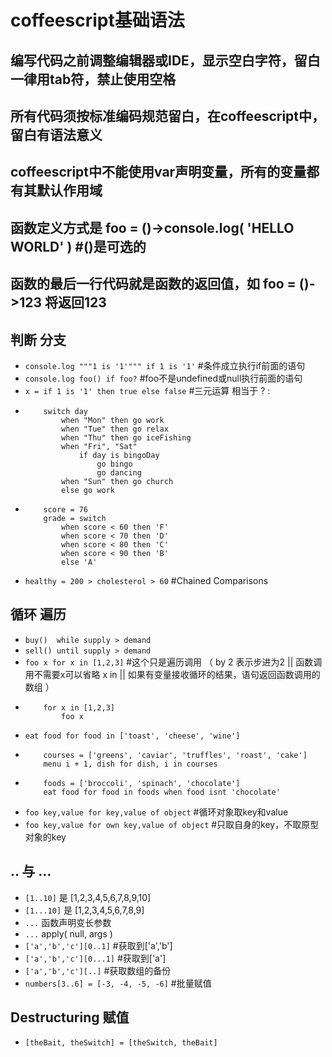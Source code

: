 # coffeescript基础语法

## 编写代码之前调整编辑器或IDE，显示空白字符，留白一律用tab符，禁止使用空格

## 所有代码须按标准编码规范留白，在coffeescript中，留白有语法意义

## coffeescript中不能使用var声明变量，所有的变量都有其默认作用域

## 函数定义方式是 foo = ()->console.log( 'HELLO WORLD' ) #()是可选的

## 函数的最后一行代码就是函数的返回值，如 foo = ()->123 将返回123

## 判断 分支
- `console.log """1 is '1'""" if 1 is '1'` #条件成立执行if前面的语句
- `console.log foo() if foo?` #foo不是undefined或null执行前面的语句
- `x = if 1 is '1' then true else false` #三元运算 相当于 ? :
- 
	```
		switch day
			when "Mon" then go work
			when "Tue" then go relax
			when "Thu" then go iceFishing
			when "Fri", "Sat"
				if day is bingoDay
					go bingo
					go dancing
			when "Sun" then go church
			else go work
	```
- 
	```
		score = 76
		grade = switch
			when score < 60 then 'F'
			when score < 70 then 'D'
			when score < 80 then 'C'
			when score < 90 then 'B'
			else 'A'
	```
- `healthy = 200 > cholesterol > 60` #Chained Comparisons

## 循环 遍历
- `buy()  while supply > demand`
- `sell() until supply > demand`
- `foo x for x in [1,2,3]` #这个只是遍历调用 
 （ by 2 表示步进为2 || 函数调用不需要x可以省略 x in || 如果有变量接收循环的结果，语句返回函数调用的数组 ）
- 
	```
		for x in [1,2,3]
			foo x
	```
- `eat food for food in ['toast', 'cheese', 'wine']`
- 
	```
		courses = ['greens', 'caviar', 'truffles', 'roast', 'cake']
		menu i + 1, dish for dish, i in courses
	```
- 
	```
		foods = ['broccoli', 'spinach', 'chocolate']
		eat food for food in foods when food isnt 'chocolate'
	```
- `foo key,value for key,value of object` #循环对象取key和value
- `foo key,value for own key,value of object` #只取自身的key，不取原型对象的key

## .. 与 ...
- `[1..10]` 是 [1,2,3,4,5,6,7,8,9,10]
- `[1...10]` 是 [1,2,3,4,5,6,7,8,9]
- `...` 函数声明变长参数
- `...` apply( null, args )
- `['a','b','c'][0..1]` #获取到['a','b']
- `['a','b','c'][0...1]` #获取到['a']
- `['a','b','c'][..]` #获取数组的备份
- `numbers[3..6] = [-3, -4, -5, -6]` #批量赋值

## Destructuring 赋值
- `[theBait, theSwitch] = [theSwitch, theBait]`


